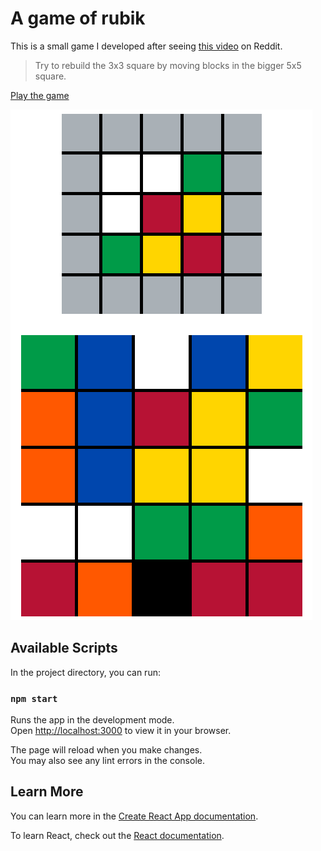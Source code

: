 # A game of rubik

This is a small game I developed after seeing [this video](https://i.imgur.com/zzGT2J5.gifv) on Reddit.

> Try to rebuild the 3x3 square by moving blocks in the bigger 5x5 square.

[Play the game](https://a-game-of-rubik.vercel.app/)

![game](docs/rubrik.png)

## Available Scripts

In the project directory, you can run:

### `npm start`

Runs the app in the development mode.\
Open [http://localhost:3000](http://localhost:3000) to view it in your browser.

The page will reload when you make changes.\
You may also see any lint errors in the console.

## Learn More

You can learn more in the [Create React App documentation](https://facebook.github.io/create-react-app/docs/getting-started).

To learn React, check out the [React documentation](https://reactjs.org/).
